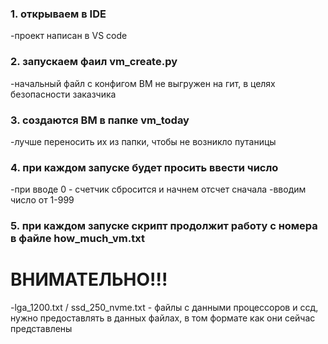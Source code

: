 ### 1. открываем в IDE
 -проект написан в VS code
### 2. запускаем фаил vm_create.py
 -начальный файл с конфигом ВМ не выгружен на гит, в целях безопасности заказчика
### 3. создаются ВМ в папке vm_today
-лучше переносить их из папки, чтобы не возникло путаницы
### 4. при каждом запуске будет просить ввести число
-при вводе 0 - счетчик сбросится и начнем отсчет сначала
-вводим число от 1-999
### 5. при каждом запуске скрипт продолжит работу с номера в файле how_much_vm.txt
# ВНИМАТЕЛЬНО!!!
-lga_1200.txt / ssd_250_nvme.txt - файлы с данными процессоров и ссд, нужно предоставлять в данных файлах, в том формате как они сейчас представлены
